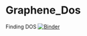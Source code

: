 # Graphene_Dos
Finding DOS
[![Binder](https://mybinder.org/badge_logo.svg)](https://mybinder.org/v2/gh/SyamSadan/Graphene_Dos/master)
